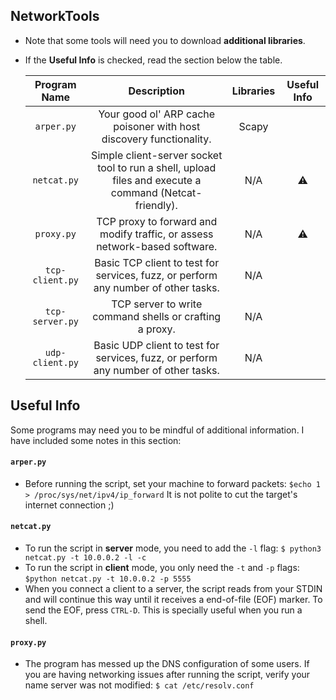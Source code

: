 ## NetworkTools

* Note that some tools will need you to download **additional libraries**.
* If the **Useful Info** is checked, read the section below the table.


   | Program Name | Description| Libraries| Useful Info |
   | :--------: | :---: | :---: | :---: | 
   | `arper.py`| Your good ol' ARP cache poisoner with host discovery functionality. | Scapy | |
   | `netcat.py`| Simple client-server socket tool to run a shell, upload files and execute a command (Netcat-friendly). | N/A | ⚠️ |
   | `proxy.py`| TCP proxy to forward and modify traffic, or assess network-based software. | N/A |⚠️|
   | `tcp-client.py`| Basic TCP client to test for services, fuzz, or perform any number of other tasks. | N/A | |
   | `tcp-server.py`| TCP server to write command shells or crafting a proxy. | N/A ||
   | `udp-client.py`| Basic UDP client to test for services, fuzz, or perform any number of other tasks. | N/A ||

## Useful Info

Some programs may need you to be mindful of additional information. I have included some notes in this section:
   
#### `arper.py`

* Before running the script, set your machine to forward packets: `$echo 1 > /proc/sys/net/ipv4/ip_forward` 
It is not polite to cut the target's internet connection ;)

#### `netcat.py` 

* To run the script in **server** mode, you need to add the `-l` flag: `$ python3 netcat.py -t 10.0.0.2 -l -c`
* To run the script in **client** mode, you only need the `-t` and `-p` flags: `$python netcat.py -t 10.0.0.2 -p 5555`
* When you connect a client to a server, the script reads from your STDIN and will continue this way until it receives a end-of-file (EOF) marker. To send the EOF, press `CTRL-D`. This is specially useful when you run a shell. 


#### `proxy.py`

* The program has messed up the DNS configuration of some users. If you are having networking issues after running the script, verify your name server was not modified: `$ cat /etc/resolv.conf`
